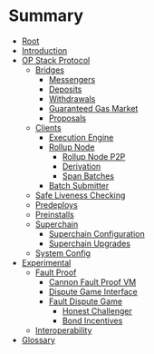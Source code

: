<!-- DOCTOC SKIP -->
# Summary

- [Root](./root.md)
- [Introduction](./introduction.md)
- [OP Stack Protocol](./protocol/overview.md)
  - [Bridges](./protocol/bridges.md)
    - [Messengers](./protocol/messengers.md)
    - [Deposits](./protocol/deposits.md)
    - [Withdrawals](./protocol/withdrawals.md)
    - [Guaranteed Gas Market](./protocol/guaranteed-gas-market.md)
    - [Proposals](./protocol/proposals.md)
  - [Clients]()
    - [Execution Engine](./protocol/exec-engine.md)
    - [Rollup Node](./protocol/rollup-node.md)
      - [Rollup Node P2P](./protocol/rollup-node-p2p.md)
      - [Derivation](./protocol/derivation.md)
      - [Span Batches](./protocol/span-batches.md)
    - [Batch Submitter](./protocol/batcher.md)
  - [Safe Liveness Checking](./protocol/safe-liveness-checking.md)
  - [Predeploys](./protocol/predeploys.md)
  - [Preinstalls](./protocol/preinstalls.md)
  - [Superchain]()
    - [Superchain Configuration](./protocol/superchain-configuration.md)
    - [Superchain Upgrades](./protocol/superchain-upgrades.md)
  - [System Config](./protocol/system_config.md)
- [Experimental]()
  - [Fault Proof](./experimental/fault-proof/index.md)
    - [Cannon Fault Proof VM](./experimental/fault-proof/cannon-fault-proof-vm.md)
    - [Dispute Game Interface](./experimental/fault-proof/dispute-game-interface.md)
    - [Fault Dispute Game](./experimental/fault-proof/fault-dispute-game.md)
      - [Honest Challenger](./experimental/fault-proof/honest-challenger-fdg.md)
      - [Bond Incentives](./experimental/fault-proof/bond-incentives.md)
  - [Interoperability](./interop.md)
- [Glossary](./glossary.md)
